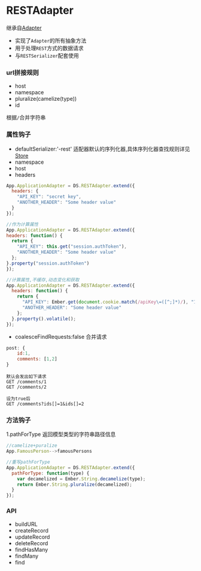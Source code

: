 # RESTAdapter
继承自[Adapter](https://github.com/innobricks/docs/tree/master/ember_data/Adapter.md)
* 实现了`Adapter`的所有抽象方法
* 用于处理`REST`方式的数据请求
* 与`RESTSerializer`配套使用

### url拼接规则
* host
* namespace
* pluralize(camelize(type))
* id

根据`/`合并字符串

### 属性钩子
* defaultSerializer:'-rest'
适配器默认的序列化器,具体序列化器查找规则详见[Store](https://github.com/innobricks/docs/tree/master/ember_data/Store.md)
* namespace
* host
* headers
```javascript
App.ApplicationAdapter = DS.RESTAdapter.extend({
  headers: {
    "API_KEY": "secret key",
    "ANOTHER_HEADER": "Some header value"
  }
});
```
```javascript
//作为计算属性
App.ApplicationAdapter = DS.RESTAdapter.extend({
headers: function() {
  return {
    "API_KEY": this.get("session.authToken"),
    "ANOTHER_HEADER": "Some header value"
  };
}.property("session.authToken")
});
```
```javascript
//计算属性,不缓存,动态变化和获取
App.ApplicationAdapter = DS.RESTAdapter.extend({
  headers: function() {
    return {
      "API_KEY": Ember.get(document.cookie.match(/apiKey\=([^;]*)/), "1"),
      "ANOTHER_HEADER": "Some header value"
    };
  }.property().volatile();
});
```
* coalesceFindRequests:false 合并请求
```javascript
post: {
    id:1,
    comments: [1,2]
}
```

```
默认会发出如下请求
GET /comments/1
GET /comments/2
```
```
设为true后
GET /comments?ids[]=1&ids[]=2
```
        
### 方法钩子
1.pathForType 返回模型类型的字符串路径信息
```javascript
//camelize+puralize
App.FamousPerson-->famousPersons
```
```javascript
//重写pathForType
App.ApplicationAdapter = DS.RESTAdapter.extend({
  pathForType: function(type) {
    var decamelized = Ember.String.decamelize(type);
    return Ember.String.pluralize(decamelized);
  }
});
```

### API
* buildURL
* createRecord
* updateRecord
* deleteRecord
* findHasMany
* findMany
* find